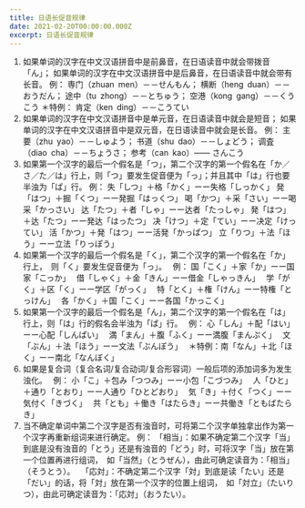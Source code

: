 ```yaml
---
title: 日语长促音规律
date: 2021-02-20T00:00:00.000Z
excerpt: 日语长促音规律
---
```

1. 如果单词的汉字在中文汉语拼音中是前鼻音，在日语读音中就会带拨音「ん」；
如果单词的汉字在中文汉语拼音中是后鼻音，在日语读音中就会带有长音。
例：
専门（zhuan men）－－せんもん；
横断（heng duan）－－おうだん；
途中（tu zhong）－－とちゅう；
空港（kong gang）－－くうこう
＊特例：
肯定（ken ding）－－こうてい
2. 如果单词的汉字在中文汉语拼音中是单元音，在日语读音中就会是短音；
如果单词的汉字在中文汉语拼音中是双元音，在日语读音中就会是长音。
例：
主要（zhu yao）－－しゅよう；
书道（shu dao）－－しょどう；
调査（diao cha）－－ちょうさ；
参考（can kao）—— さんこう
3. 如果第一个汉字的最后一个假名是「つ」，第二个汉字的第一个假名在「か／さ／た／は」行上，则「つ」要发生促音便为「っ」；并且其中「は」行也要半浊为「ぱ」行。
例：
失「しつ」＋格「かく」ーー失格「しっかく」
発「はつ」＋掘「くつ」ーー発掘「はっくつ」
喝「かつ」＋采「さい」ーー喝采「かっさい」
达「たつ」＋者「しゃ」ーー达者「たっしゃ」
発「はつ」＋达「たつ」ーー発达「はったつ」
决「けつ」＋定「てい」ーー决定「けってい」
活「かつ」＋発「はつ」ーー活発「かっぱつ」
立「りつ」＋法「ほう」ーー立法「りっぽう」
4. 如果第一个汉字的最后一个假名是「く」，第二个汉字的第一个假名在「か」行上， 则「く」要发生促音便为「っ」。 
例：
国「こく」＋家「か」ーー国家「こっか」 
借「しゃく」＋金「きん」ーー借金「しゃっきん」 
学「がく」＋区「く」ーー学区「がっく」 
特「とく」＋権「けん」ーー特権「とっけん」 
各「かく」＋国「こく」ーー各国「かっこく」
5. 如果第一个汉字的最后一个假名是「ん」，第二个汉字的第一个假名在「は」行上，则「は」行的假名会半浊为「ぱ」行。 
例：
心「しん」＋配「はい」ーー心配「しんぱい」 
満「まん」＋腹「ふく」ーー満腹「まんぷく」 
文「ぶん」＋法「ほう」ーー文法「ぶんぽう」 
＊特例：南「なん」＋北「ほく」ーー南北「なんぼく」
6. 如果是复合词（复合名词/复合动词/复合形容词）一般后项的添加词多为发生浊化。 
例：
小「こ」＋包み「つつみ」ーー小包「こづつみ」 
人「ひと」＋通り「とおり」ーー人通り「ひとどおり」 
気「き」＋付く「つく」ーー気付く「きづく」 
共「とも」＋働き「はたらき」ーー共働き「ともばたらき」
7. 当不确定单词中第二个汉字是否有浊音时，可将第二个汉字单独拿出作为第一个汉字再重新组词来进行确定。
例：
「相当」：如果不确定第二个汉字「当」到底是没有浊音的「とう」还是有浊音的「どう」时，可将汉字「当」放在第一个位置再进行组词， 如「当然」（とうぜん），由此可确定读音为：「相当」（そうとう）。 
「応対」：不确定第二个汉字「対」到底是读「たい」还是「だい」的话，将「対」放在第一个汉字的位置上组词， 如「対立」（たいりつ），由此可确定读音为：「応対」（おうたい）。
